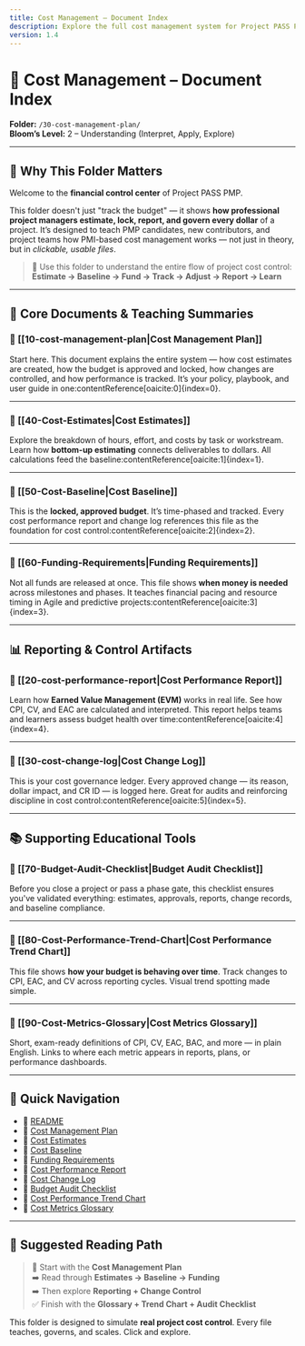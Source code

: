 ```yaml
---
title: Cost Management – Document Index
description: Explore the full cost management system for Project PASS PMP — from budgeting to performance and change control.
version: 1.4
---
```


# 📘 Cost Management – Document Index  
**Folder:** `/30-cost-management-plan/`  
**Bloom’s Level:** 2 – Understanding (Interpret, Apply, Explore)

---

## 🧭 Why This Folder Matters

Welcome to the **financial control center** of Project PASS PMP.

This folder doesn't just "track the budget" — it shows **how professional project managers estimate, lock, report, and govern every dollar** of a project. It’s designed to teach PMP candidates, new contributors, and project teams how PMI-based cost management works — not just in theory, but in *clickable, usable files*.

> 📌 Use this folder to understand the entire flow of project cost control:
**Estimate → Baseline → Fund → Track → Adjust → Report → Learn**

---

## 📂 Core Documents & Teaching Summaries

### 📄 [[10-cost-management-plan|Cost Management Plan]]  
Start here. This document explains the entire system — how cost estimates are created, how the budget is approved and locked, how changes are controlled, and how performance is tracked. It’s your policy, playbook, and user guide in one:contentReference[oaicite:0]{index=0}.

---

### 📄 [[40-Cost-Estimates|Cost Estimates]]  
Explore the breakdown of hours, effort, and costs by task or workstream. Learn how **bottom-up estimating** connects deliverables to dollars. All calculations feed the baseline:contentReference[oaicite:1]{index=1}.

---

### 📄 [[50-Cost-Baseline|Cost Baseline]]  
This is the **locked, approved budget**. It’s time-phased and tracked. Every cost performance report and change log references this file as the foundation for cost control:contentReference[oaicite:2]{index=2}.

---

### 📄 [[60-Funding-Requirements|Funding Requirements]]  
Not all funds are released at once. This file shows **when money is needed** across milestones and phases. It teaches financial pacing and resource timing in Agile and predictive projects:contentReference[oaicite:3]{index=3}.

---

## 📊 Reporting & Control Artifacts

### 📄 [[20-cost-performance-report|Cost Performance Report]]  
Learn how **Earned Value Management (EVM)** works in real life. See how CPI, CV, and EAC are calculated and interpreted. This report helps teams and learners assess budget health over time:contentReference[oaicite:4]{index=4}.

---

### 📄 [[30-cost-change-log|Cost Change Log]]  
This is your cost governance ledger. Every approved change — its reason, dollar impact, and CR ID — is logged here. Great for audits and reinforcing discipline in cost control:contentReference[oaicite:5]{index=5}.

---

## 📚 Supporting Educational Tools

### 📄 [[70-Budget-Audit-Checklist|Budget Audit Checklist]]  
Before you close a project or pass a phase gate, this checklist ensures you've validated everything: estimates, approvals, reports, change records, and baseline compliance.

---

### 📄 [[80-Cost-Performance-Trend-Chart|Cost Performance Trend Chart]]  
This file shows **how your budget is behaving over time**. Track changes to CPI, EAC, and CV across reporting cycles. Visual trend spotting made simple.

---

### 📄 [[90-Cost-Metrics-Glossary|Cost Metrics Glossary]]  
Short, exam-ready definitions of CPI, CV, EAC, BAC, and more — in plain English. Links to where each metric appears in reports, plans, or performance dashboards.

---

## 🔁 Quick Navigation

- 📄 [README](repositories/r30-project-pass-pmp/contents/00-project-pass-pmp/30-cost-managment-plan/README.md)  
- 📄 [Cost Management Plan](10-cost-management-plan.md)  
- 📄 [Cost Estimates](40-Cost-Estimates.md)  
- 📄 [Cost Baseline](50-Cost-Baseline.md)  
- 📄 [Funding Requirements](60-Funding-Requirements.md)  
- 📄 [Cost Performance Report](20-cost-performance-report.md)  
- 📄 [Cost Change Log](30-cost-change-log.md)  
- 📄 [Budget Audit Checklist](70-Budget-Audit-Checklist.md)  
- 📄 [Cost Performance Trend Chart](80-Cost-Performance-Trend-Chart.md)  
- 📄 [Cost Metrics Glossary](90-Cost-Metrics-Glossary.md)

---

## 🔖 Suggested Reading Path

> 🧭 Start with the **Cost Management Plan**  
> ➡️ Read through **Estimates → Baseline → Funding**  
> ➡️ Then explore **Reporting + Change Control**  
> ✅ Finish with the **Glossary + Trend Chart + Audit Checklist**

This folder is designed to simulate **real project cost control**. Every file teaches, governs, and scales. Click and explore.
